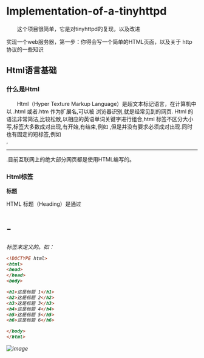 # Implementation-of-a-tinyhttpd

&emsp;&emsp;这个项目很简单，它是对tinyhttpd的复现，以及改进

实现一个web服务器，第一步：你得会写一个简单的HTML页面，以及关于 http 协议的一些知识

## Html语言基础

### 什么是Html

&emsp;&emsp;Html（Hyper Texture Markup Language）是超文本标记语言，在计算机中以 .html 或者.htm 作为扩展名,可以被 浏览器识别,就是经常见到的网页. Html 的语法非常简洁,比较松散,以相应的英语单词关键字进行组合,html 标签不区分大小写,标签大多数成对出现,有开始,有结束,例如 <html></html>,但是并没有要求必须成对出现.同时也有固定的短标签,例如<br/>,<hr/>.目前互联网上的绝大部分网页都是使用HTML编写的。

### Html标签

**标题**

HTML 标题（Heading）是通过<h1> - <h6> 标签来定义的。如：

```html
<!DOCTYPE html>
<html>
<head>
</head>
<body>

<h1>这是标题 1</h1>
<h2>这是标题 2</h2>
<h3>这是标题 3</h3>
<h4>这是标题 4</h4>
<h5>这是标题 5</h5>
<h6>这是标题 6</h6>

</body>
</html>
```
![image](https://user-images.githubusercontent.com/81791654/166139399-77eec3a7-2d9f-4342-8287-e5307aa5058d.png)


  
